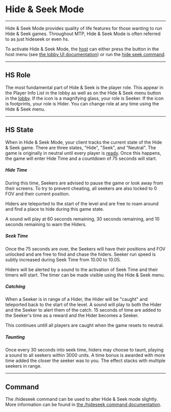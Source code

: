 # Hide & Seek Mode

---

Hide & Seek Mode provides quality of life features for those wanting to run Hide & Seek games. Throughout MTP, Hide & Seek Mode is often referred to as just hideseek or even hs.

To activate Hide & Seek Mode, the [host](./Host.md) can either press the button in the host menu (see [the lobby UI documentation](./LobbyUI.md)) or run the [hide seek command](./Commands/HideSeek.md).

---

## HS Role

The most fundamental part of Hide & Seek is the player role. This appear in the Player Info List in the lobby as well as on the Hide & Seek menu button in the [lobby](./LobbyUI.md). If the icon is a magnifying glass, your role is Seeker. If the icon is footprints, your role is Hider. You can change role at any time using the Hide & Seek menu. 

---

## HS State

When in Hide & Seek Mode, your client tracks the current state of the Hide & Seek game. There are three states, "Hide", "Seek", and "Neutral". The game is originally in neutral until every player is [ready](./Ready.md). Once this happens, the game will enter Hide Time and a countdown of 75 seconds will start. 

##### Hide Time

During this time, Seekers are advised to pause the game or look away from their screens. To try to prevent cheating, all seekers are also locked to 0 FOV and their current position.

Hiders are teleported to the start of the level and are free to roam around and find a place to hide during this game state. 

A sound will play at 60 seconds remaining, 30 seconds remaining, and 10 seconds remaining to warn the Hiders.

##### Seek Time

Once the 75 seconds are over, the Seekers will have their positions and FOV unlocked and are free to find and chase the hiders. Seeker run speed is subtly increased during Seek Time from 10.00 to 10.05. 

Hiders will be alerted by a sound to the activation of Seek Time and their timers will start. The timer can be made visible using the Hide & Seek menu.

##### Catching

When a Seeker is in range of a Hider, the Hider will be "caught" and teleported back to the start of the level. A sound will play to both the Hider and the Seeker to alert them of the catch. 15 seconds of time are added to the Seeker's time as a reward and the Hider becomes a Seeker.

This continues untill all players are caught when the game resets to neutral.

##### Taunting
Once every 30 seconds into seek time, hiders may choose to taunt, playing a sound to all seekers within 3000 units. A time bonus is awarded with more time added the closer the seeker was to you. The effect stacks with multiple seekers in range.

---

## Command

The /hideseek command can be used to alter Hide & Seek mode slightly. More information can be found in [the /hideseek command documentation](./Commands/HideSeek.md).
